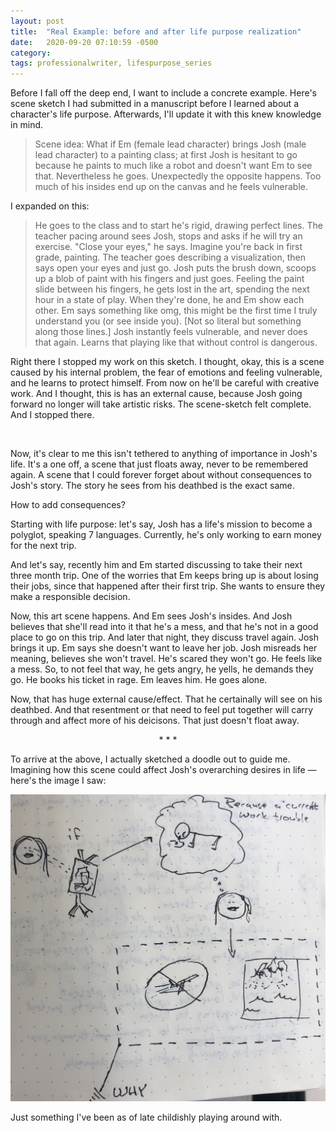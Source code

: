 ```yaml
---
layout: post
title:  "Real Example: before and after life purpose realization"
date:   2020-09-20 07:10:59 -0500
category: 
tags: professionalwriter, lifespurpose_series
---
```

Before I fall off the deep end, I want to include a concrete example. Here's scene sketch I had submitted in a manuscript before I learned about a character's life purpose. Afterwards, I'll update it with this knew knowledge in mind.

>Scene idea: What if Em (female lead character) brings Josh (male lead character) to a painting class; at first Josh is hesitant to go because he paints to much like a robot and doesn't want Em to see that. Nevertheless he goes. Unexpectedly the opposite happens. Too much of his insides end up on the canvas and he feels vulnerable.

I expanded on this:
>He goes to the class and to start he's rigid, drawing perfect lines. The teacher pacing around sees Josh, stops and asks if he will try an exercise. "Close your eyes," he says. Imagine you're back in first grade, painting. The teacher goes describing a visualization, then says open your eyes and just go. Josh puts the brush down, scoops up a blob of paint with his fingers and just goes. Feeling the paint slide between his fingers, he gets lost in the art, spending the next hour in a state of play. When they're done, he and Em show each other. Em says something like omg, this might be the first time I truly understand you (or see inside you). [Not so literal but something along those lines.] Josh instantly feels vulnerable, and never does that again. Learns that playing like that without control is dangerous.

Right there I stopped my work on this sketch. I thought, okay, this is a scene caused by his internal problem, the fear of emotions and feeling vulnerable, and he learns to protect himself. From now on he'll be careful with creative work. And I thought, this is has an external cause, because Josh going forward no longer will take artistic risks. The scene-sketch felt complete. And I stopped there.

<br>

Now, it's clear to me this isn't tethered to anything of importance in Josh's life. It's a one off, a scene that just floats away, never to be remembered again. A scene that I could forever forget about without consequences to Josh's story. The story he sees from his deathbed is the exact same.

How to add consequences? 

Starting with life purpose: let's say, Josh has a life's mission to become a polyglot, speaking 7 languages. Currently, he's only working to earn money for the next trip.

And let's say, recently him and Em started discussing to take their next three month trip. One of the worries that Em keeps bring up is about losing their jobs, since that happened after their first trip. She wants to ensure they make a responsible decision.

Now, this art scene happens. And Em sees Josh's insides. And Josh believes that she'll read into it that he's a mess, and that he's not in a good place to go on this trip. And later that night, they discuss travel again. Josh brings it up. Em says she doesn't want to leave her job. Josh misreads her meaning, believes she won't travel. He's scared they won't go. He feels like a mess. So, to not feel that way, he gets angry, he yells, he demands they go. He books his ticket in rage. Em leaves him. He goes alone.

Now, that has huge external cause/effect. That he certainally will see on his deathbed. And that resentment or that need to feel put together will carry through and affect more of his deicisons. That just doesn't float away.

<p style="text-align: center;"> * * * </p>

To arrive at the above, I actually sketched a doodle out to guide me. Imagining how this scene could affect Josh's overarching desires in life — here's the image I saw: 

![image info](https://raw.githubusercontent.com/SilenceVosh/silencevosh.github.io/master/_posts/assets/images/ArtClass.jpeg "Life's Purpose")

Just something I've been as of late childishly playing around with. 